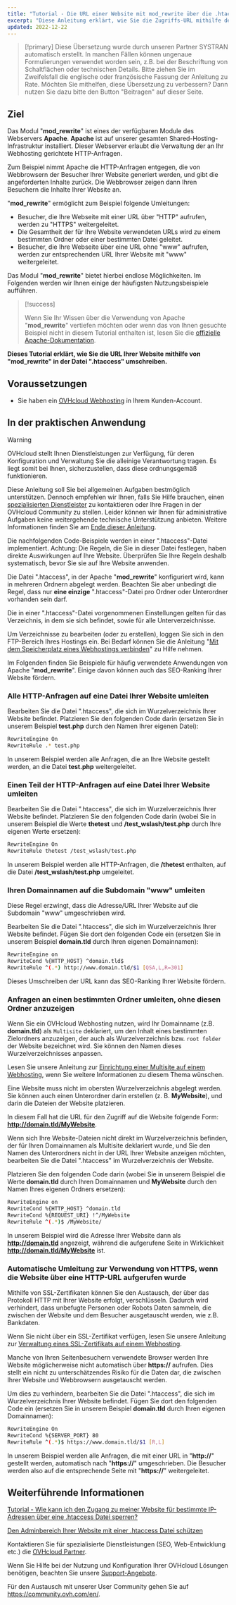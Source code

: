 ```yaml
---
title: "Tutorial - Die URL einer Website mit mod_rewrite über die .htaccess Datei umschreiben"
excerpt: "Diese Anleitung erklärt, wie Sie die Zugriffs-URL mithilfe des mod_rewrite über die .htaccess Datei neu schreiben."
updated: 2022-12-22
---
```


> [!primary]
> Diese Übersetzung wurde durch unseren Partner SYSTRAN automatisch erstellt. In manchen Fällen können ungenaue Formulierungen verwendet worden sein, z.B. bei der Beschriftung von Schaltflächen oder technischen Details. Bitte ziehen Sie im Zweifelsfall die englische oder französische Fassung der Anleitung zu Rate. Möchten Sie mithelfen, diese Übersetzung zu verbessern? Dann nutzen Sie dazu bitte den Button "Beitragen" auf dieser Seite.
>

## Ziel

Das Modul "**mod_rewrite**" ist eines der verfügbaren Module des Webservers **Apache**. **Apache** ist auf unserer gesamten Shared-Hosting-Infrastruktur installiert. Dieser Webserver erlaubt die Verwaltung der an Ihr Webhosting gerichtete HTTP-Anfragen.

Zum Beispiel nimmt Apache die HTTP-Anfragen entgegen, die von Webbrowsern der Besucher Ihrer Website generiert werden, und gibt die angeforderten Inhalte zurück. Die Webbrowser zeigen dann Ihren Besuchern die Inhalte Ihrer Website an.

"**mod_rewrite**" ermöglicht zum Beispiel folgende Umleitungen:

- Besucher, die Ihre Webseite mit einer URL über "HTTP" aufrufen, werden zu "HTTPS" weitergeleitet.
- Die Gesamtheit der für Ihre Website verwendeten URLs wird zu einem bestimmten Ordner oder einer bestimmten Datei geleitet.
- Besucher, die Ihre Webseite über eine URL ohne "www" aufrufen, werden zur entsprechenden URL Ihrer Website mit "www" weitergeleitet.

Das Modul "**mod_rewrite**" bietet hierbei endlose Möglichkeiten. Im Folgenden werden wir Ihnen einige der häufigsten Nutzungsbeispiele aufführen.

> [!success]
>
> Wenn Sie Ihr Wissen über die Verwendung von Apache "**mod_rewrite**" vertiefen möchten oder wenn das von Ihnen gesuchte Beispiel nicht in diesem Tutorial enthalten ist, lesen Sie die [offizielle Apache-Dokumentation](https://httpd.apache.org/docs/2.4/de/mod/mod_rewrite.html).
>

**Dieses Tutorial erklärt, wie Sie die URL Ihrer Website mithilfe von "mod_rewrite" in der Datei ".htaccess" umschreiben.**
 
## Voraussetzungen

- Sie haben ein [OVHcloud Webhosting](https://www.ovhcloud.com/de/web-hosting/) in Ihrem Kunden-Account.
  
## In der praktischen Anwendung

> [!warning]
> OVHcloud stellt Ihnen Dienstleistungen zur Verfügung, für deren Konfiguration und Verwaltung Sie die alleinige Verantwortung tragen. Es liegt somit bei Ihnen, sicherzustellen, dass diese ordnungsgemäß funktionieren.
> 
> Diese Anleitung soll Sie bei allgemeinen Aufgaben bestmöglich unterstützen. Dennoch empfehlen wir Ihnen, falls Sie Hilfe brauchen, einen [spezialisierten Dienstleister](https://partner.ovhcloud.com/de/directory/) zu kontaktieren oder Ihre Fragen in der OVHcloud Community zu stellen. Leider können wir Ihnen für administrative Aufgaben keine weitergehende technische Unterstützung anbieten. Weitere Informationen finden Sie am [Ende dieser Anleitung](#go-further).
>
>
> Die nachfolgenden Code-Beispiele werden in einer ".htaccess"-Datei implementiert. Achtung: Die Regeln, die Sie in dieser Datei festlegen, haben direkte Auswirkungen auf Ihre Website. Überprüfen Sie Ihre Regeln deshalb systematisch, bevor Sie sie auf Ihre Website anwenden.
>

Die Datei ".htaccess", in der Apache "**mod_rewrite**" konfiguriert wird, kann in mehreren Ordnern abgelegt werden. Beachten Sie aber unbedingt die Regel, dass nur **eine einzige** ".htaccess"-Datei pro Ordner oder Unterordner vorhanden sein darf.

Die in einer ".htaccess"-Datei vorgenommenen Einstellungen gelten für das Verzeichnis, in dem sie sich befindet, sowie für alle Unterverzeichnisse.

Um Verzeichnisse zu bearbeiten (oder zu erstellen), loggen Sie sich in den FTP-Bereich Ihres Hostings ein. Bei Bedarf können Sie die Anleitung "[Mit dem Speicherplatz eines Webhostings verbinden](/pages/web_cloud/web_hosting/ftp_connection)" zu Hilfe nehmen.

Im Folgenden finden Sie Beispiele für häufig verwendete Anwendungen von Apache "**mod_rewrite**". Einige davon können auch das SEO-Ranking Ihrer Website fördern.

### Alle HTTP-Anfragen auf eine Datei Ihrer Website umleiten

Bearbeiten Sie die Datei ".htaccess", die sich im Wurzelverzeichnis Ihrer Website befindet. Platzieren Sie den folgenden Code darin (ersetzen Sie in unserem Beispiel **test.php** durch den Namen Ihrer eigenen Datei):

```bash
RewriteEngine On
RewriteRule .* test.php
```

In unserem Beispiel werden alle Anfragen, die an Ihre Website gestellt werden, an die Datei **test.php** weitergeleitet.

### Einen Teil der HTTP-Anfragen auf eine Datei Ihrer Website umleiten

Bearbeiten Sie die Datei ".htaccess", die sich im Wurzelverzeichnis Ihrer Website befindet. Platzieren Sie den folgenden Code darin (wobei Sie in unserem Beispiel die Werte **thetest** und **/test_wslash/test.php** durch Ihre eigenen Werte ersetzen):

```bash
RewriteEngine On
RewriteRule thetest /test_wslash/test.php
```

In unserem Beispiel werden alle HTTP-Anfragen, die **/thetest** enthalten, auf die Datei **/test_wslash/test.php** umgeleitet.

### Ihren Domainnamen auf die Subdomain "www" umleiten

Diese Regel erzwingt, dass die Adresse/URL Ihrer Website auf die Subdomain "www" umgeschrieben wird.

Bearbeiten Sie die Datei ".htaccess", die sich im Wurzelverzeichnis Ihrer Website befindet. Fügen Sie dort den folgenden Code ein (ersetzen Sie in unserem Beispiel **domain.tld** durch Ihren eigenen Domainnamen):

```bash
RewriteEngine on
RewriteCond %{HTTP_HOST} ^domain.tld$
RewriteRule ^(.*) http://www.domain.tld/$1 [QSA,L,R=301]
```

Dieses Umschreiben der URL kann das SEO-Ranking Ihrer Website fördern.

### Anfragen an einen bestimmten Ordner umleiten, ohne diesen Ordner anzuzeigen

Wenn Sie ein OVHcloud Webhosting nutzen, wird Ihr Domainname (z.B. **domain.tld**) als `Multisite` deklariert, um den Inhalt eines bestimmten Zielordners anzuzeigen, der auch als Wurzelverzeichnis bzw. `root folder` der Website bezeichnet wird. Sie können den Namen dieses Wurzelverzeichnisses anpassen.

Lesen Sie unsere Anleitung zur [Einrichtung einer Multisite auf einem Webhosting](/pages/web_cloud/web_hosting/multisites_configure_multisite), wenn Sie weitere Informationen zu diesem Thema wünschen.

Eine Website muss nicht im obersten Wurzelverzeichnis abgelegt werden. Sie können auch einen Unterordner darin erstellen (z. B. **MyWebsite**), und darin die Dateien der Website platzieren.

In diesem Fall hat die URL für den Zugriff auf die Website folgende Form: **http://domain.tld/MyWebsite**.

Wenn sich Ihre Website-Dateien nicht direkt im Wurzelverzeichnis befinden, der für Ihren Domainnamen als Multisite deklariert wurde, und Sie den Namen des Unterordners nicht in der URL Ihrer Website anzeigen möchten, bearbeiten Sie die Datei ".htaccess" im Wurzelverzeichnis der Website. 

Platzieren Sie den folgenden Code darin (wobei Sie in unserem Beispiel die Werte **domain.tld** durch Ihren Domainnamen und **MyWebsite** durch den Namen Ihres eigenen Ordners ersetzen):

```bash
RewriteEngine on
RewriteCond %{HTTP_HOST} ^domain.tld
RewriteCond %{REQUEST_URI} !^/MyWebsite
RewriteRule ^(.*)$ /MyWebsite/
```

In unserem Beispiel wird die Adresse Ihrer Website dann als **http://domain.tld** angezeigt, während die aufgerufene Seite in Wirklichkeit **http://domain.tld/MyWebsite** ist.

### Automatische Umleitung zur Verwendung von HTTPS, wenn die Website über eine HTTP-URL aufgerufen wurde

Mithilfe von SSL-Zertifikaten können Sie den Austausch, der über das Protokoll HTTP mit Ihrer Website erfolgt, verschlüsseln. Dadurch wird verhindert, dass unbefugte Personen oder Robots Daten sammeln, die zwischen der Website und dem Besucher ausgetauscht werden, wie z.B. Bankdaten.

Wenn Sie nicht über ein SSL-Zertifikat verfügen, lesen Sie unsere Anleitung zur [Verwaltung eines SSL-Zertifikats auf einem Webhosting](/pages/web_cloud/web_hosting/ssl_on_webhosting).

Manche von Ihren Seitenbesuchern verwendete Browser werden Ihre Website möglicherweise nicht automatisch über **https://** aufrufen. Dies stellt ein nicht zu unterschätzendes Risiko für die Daten dar, die zwischen Ihrer Website und Webbrowsern ausgetauscht werden.

Um dies zu verhindern, bearbeiten Sie die Datei ".htaccess", die sich im Wurzelverzeichnis Ihrer Website befindet. Fügen Sie dort den folgenden Code ein (ersetzen Sie in unserem Beispiel **domain.tld** durch Ihren eigenen Domainnamen):

```bash
RewriteEngine On
RewriteCond %{SERVER_PORT} 80
RewriteRule ^(.*)$ https://www.domain.tld/$1 [R,L]
```

In unserem Beispiel werden alle Anfragen, die mit einer URL in "**http://**" gestellt werden, automatisch nach "**https://**" umgeschrieben. Die Besucher werden also auf die entsprechende Seite mit "**https://**" weitergeleitet.

## Weiterführende Informationen <a name="go-further"></a>

[Tutorial - Wie kann ich den Zugang zu meiner Website für bestimmte IP-Adressen über eine .htaccess Datei sperren?](/pages/web_cloud/web_hosting/htaccess_how_to_block_a_specific_ip_address_from_accessing_your_website)

[Den Adminbereich Ihrer Website mit einer .htaccess Datei schützen](/pages/web_cloud/web_hosting/htaccess_protect_directory_by_password)

Kontaktieren Sie für spezialisierte Dienstleistungen (SEO, Web-Entwicklung etc.) die [OVHcloud Partner](https://partner.ovhcloud.com/de/directory/).

Wenn Sie Hilfe bei der Nutzung und Konfiguration Ihrer OVHcloud Lösungen benötigen, beachten Sie unsere [Support-Angebote](https://www.ovhcloud.com/de/support-levels/).

Für den Austausch mit unserer User Community gehen Sie auf <https://community.ovh.com/en/>.